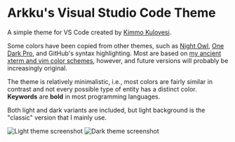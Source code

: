 # Arkku's Visual Studio Code Theme

A simple theme for VS Code created by [Kimmo Kulovesi](https://arkku.dev/).

Some colors have been copied from other themes, such as
[Night Owl](https://github.com/sdras/night-owl-vscode-theme),
[One Dark Pro](https://github.com/Binaryify/OneDark-Pro), and
GitHub's syntax highlighting. Most are based on
[my ancient xterm and vim color schemes](https://github.com/arkku/dotfiles),
however, and future versions will probably be increasingly original.

The theme is relatively minimalistic, i.e., most colors are fairly similar
in contrast and not every possible type of entity has a distinct
color. **Keywords** are **bold** in most programming languages.

Both light and dark variants are included, but light background is the
"classic" version that I mainly use.

![Light theme screenshot](screenshots/Arkku+light+VSCode+theme.png?raw=true "Arkku (light)")
![Dark theme screenshot](screenshots/Arkku+dark+VSCode+theme.png?raw=true "Arkku (dark)")

